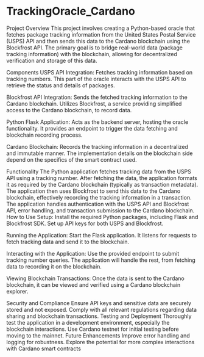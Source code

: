 # TrackingOracle_Cardano

Project Overview
This project involves creating a Python-based oracle that fetches package tracking information from the United States Postal Service (USPS) API and then sends this data to the Cardano blockchain using the Blockfrost API. The primary goal is to bridge real-world data (package tracking information) with the blockchain, allowing for decentralized verification and storage of this data.

Components
USPS API Integration: Fetches tracking information based on tracking numbers. This part of the oracle interacts with the USPS API to retrieve the status and details of packages.

Blockfrost API Integration: Sends the fetched tracking information to the Cardano blockchain. Utilizes Blockfrost, a service providing simplified access to the Cardano blockchain, to record data.

Python Flask Application: Acts as the backend server, hosting the oracle functionality. It provides an endpoint to trigger the data fetching and blockchain recording process.

Cardano Blockchain: Records the tracking information in a decentralized and immutable manner. The implementation details on the blockchain side depend on the specifics of the smart contract used.

Functionality
The Python application fetches tracking data from the USPS API using a tracking number.
After fetching the data, the application formats it as required by the Cardano blockchain (typically as transaction metadata).
The application then uses Blockfrost to send this data to the Cardano blockchain, effectively recording the tracking information in a transaction.
The application handles authentication with the USPS API and Blockfrost API, error handling, and transaction submission to the Cardano blockchain.
How to Use
Setup: Install the required Python packages, including Flask and Blockfrost SDK. Set up API keys for both USPS and Blockfrost.

Running the Application: Start the Flask application. It listens for requests to fetch tracking data and send it to the blockchain.

Interacting with the Application: Use the provided endpoint to submit tracking number queries. The application will handle the rest, from fetching data to recording it on the blockchain.

Viewing Blockchain Transactions: Once the data is sent to the Cardano blockchain, it can be viewed and verified using a Cardano blockchain explorer.

Security and Compliance
Ensure API keys and sensitive data are securely stored and not exposed.
Comply with all relevant regulations regarding data sharing and blockchain transactions.
Testing and Deployment
Thoroughly test the application in a development environment, especially the blockchain interactions.
Use Cardano testnet for initial testing before moving to the mainnet.
Future Enhancements
Improve error handling and logging for robustness.
Explore the potential for more complex interactions with Cardano smart contracts
